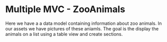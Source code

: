 # Multiple MVC - ZooAnimals

Here we have a a data model containing information about zoo animals. In our assets we have pictures of these aniamls. The goal is the display the animals on a list using a table view and create sections. 
